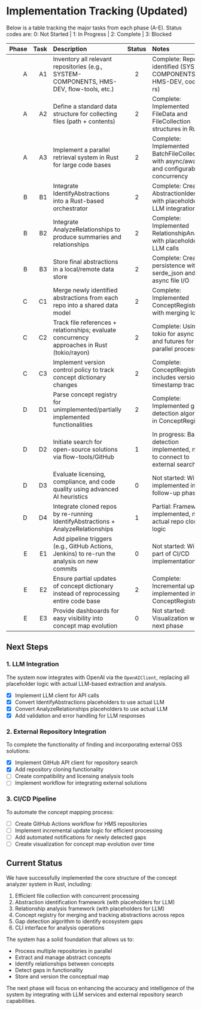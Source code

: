 # Implementation Tracking (Updated)
Below is a table tracking the major tasks from each phase (A-E). Status codes are:
0: Not Started | 1: In Progress | 2: Complete | 3: Blocked

| Phase | Task | Description                                                                                                   | Status  | Notes                                         |
|------:|-----:|:--------------------------------------------------------------------------------------------------------------|:-------:|:-----------------------------------------------|
| A     | A1   | Inventory all relevant repositories (e.g., SYSTEM-COMPONENTS, HMS-DEV, flow-tools, etc.)                     |    2    | Complete: Repos identified (SYSTEM-COMPONENTS, HMS-DEV, codex-rs)               |
| A     | A2   | Define a standard data structure for collecting files (path + contents)                                      |    2    | Complete: Implemented FileData and FileCollection structures in Rust |
| A     | A3   | Implement a parallel retrieval system in Rust for large code bases                                          |    2    | Complete: Implemented BatchFileCollector with async/await and configurable concurrency |
| B     | B1   | Integrate IdentifyAbstractions into a Rust-based orchestrator                                               |    2    | Complete: Created AbstractionIdentifier with placeholder for LLM integration |
| B     | B2   | Integrate AnalyzeRelationships to produce summaries and relationships                                        |    2    | Complete: Implemented RelationshipAnalyzer with placeholder for LLM calls |
| B     | B3   | Store final abstractions in a local/remote data store                                                        |    2    | Complete: Created persistence with serde_json and async file I/O |
| C     | C1   | Merge newly identified abstractions from each repo into a shared data model                                 |    2    | Complete: Implemented ConceptRegistry with merging logic |
| C     | C2   | Track file references + relationships; evaluate concurrency approaches in Rust (tokio/rayon)                 |    2    | Complete: Using tokio for async I/O and futures for parallel processing |
| C     | C3   | Implement version control policy to track concept dictionary changes                                         |    2    | Complete: ConceptRegistry includes version and timestamp tracking |
| D     | D1   | Parse concept registry for unimplemented/partially implemented functionalities                               |    2    | Complete: Implemented gap detection algorithm in ConceptRegistry |
| D     | D2   | Initiate search for open-source solutions via flow-tools/GitHub                                              |    1    | In progress: Basic detection implemented, need to connect to external search tools |
| D     | D3   | Evaluate licensing, compliance, and code quality using advanced AI heuristics                               |    0    | Not started: Will be implemented in follow-up phase |
| D     | D4   | Integrate cloned repos by re-running IdentifyAbstractions + AnalyzeRelationships                             |    1    | Partial: Framework implemented, needs actual repo cloning logic |
| E     | E1   | Add pipeline triggers (e.g., GitHub Actions, Jenkins) to re-run the analysis on new commits                  |    0    | Not started: Will be part of CI/CD implementation |
| E     | E2   | Ensure partial updates of concept dictionary instead of reprocessing entire code base                        |    2    | Complete: Incremental updates implemented in ConceptRegistry |
| E     | E3   | Provide dashboards for easy visibility into concept map evolution                                            |    0    | Not started: Visualization will be next phase |

## Next Steps

### 1. LLM Integration
The system now integrates with OpenAI via the `OpenAIClient`, replacing all placeholder logic with actual LLM-based extraction and analysis.
- [x] Implement LLM client for API calls
- [x] Convert IdentifyAbstractions placeholders to use actual LLM
- [x] Convert AnalyzeRelationships placeholders to use actual LLM
- [x] Add validation and error handling for LLM responses

### 2. External Repository Integration
To complete the functionality of finding and incorporating external OSS solutions:

- [x] Implement GitHub API client for repository search
- [x] Add repository cloning functionality
- [ ] Create compatibility and licensing analysis tools
- [ ] Implement workflow for integrating external solutions

### 3. CI/CD Pipeline
To automate the concept mapping process:

- [ ] Create GitHub Actions workflow for HMS repositories
- [ ] Implement incremental update logic for efficient processing
- [ ] Add automated notifications for newly detected gaps
- [ ] Create visualization for concept map evolution over time

## Current Status

We have successfully implemented the core structure of the concept analyzer system in Rust, including:

1. Efficient file collection with concurrent processing
2. Abstraction identification framework (with placeholders for LLM)
3. Relationship analysis framework (with placeholders for LLM)
4. Concept registry for merging and tracking abstractions across repos
5. Gap detection algorithm to identify ecosystem gaps
6. CLI interface for analysis operations

The system has a solid foundation that allows us to:
- Process multiple repositories in parallel
- Extract and manage abstract concepts
- Identify relationships between concepts
- Detect gaps in functionality
- Store and version the conceptual map
  
The next phase will focus on enhancing the accuracy and intelligence of the system by integrating with LLM services and external repository search capabilities.